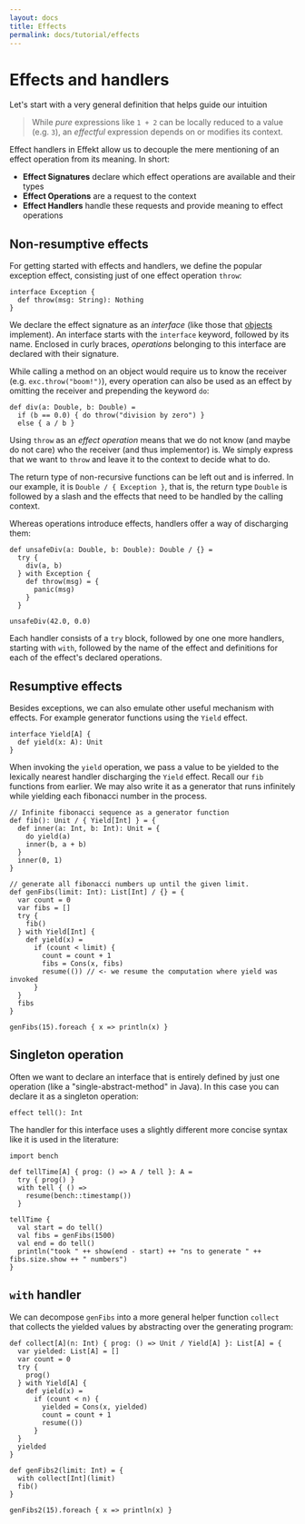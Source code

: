 ```yaml
---
layout: docs
title: Effects
permalink: docs/tutorial/effects
---
```


# Effects and handlers

Let's start with a very general definition that helps guide our intuition

> While _pure_ expressions like `1 + 2` can be locally reduced to a value (e.g. `3`),
> an _effectful_ expression depends on or modifies its context.

Effect handlers in Effekt allow us to decouple the mere mentioning of an effect operation from its meaning. In short:

- **Effect Signatures** declare which effect operations are available and their types
- **Effect Operations** are a request to the context
- **Effect Handlers** handle these requests and provide meaning to effect operations

## Non-resumptive effects

For getting started with effects and handlers, we define the popular exception effect, consisting just of one effect operation `throw`:

```
interface Exception {
  def throw(msg: String): Nothing
}
```
We declare the effect signature as an _interface_ (like those that [objects](./objects) implement).
An interface starts with the `interface` keyword, followed by its name.
Enclosed in curly braces, _operations_ belonging to this interface are declared with their signature.

While calling a method on an object would require us to know the receiver (e.g. `exc.throw("boom!")`),
every operation can also be used as an effect by omitting the receiver and prepending the keyword `do`:

```
def div(a: Double, b: Double) =
  if (b == 0.0) { do throw("division by zero") }
  else { a / b }
```
Using `throw` as an _effect operation_ means that we do not know (and maybe do not care) who the receiver (and thus implementor) is. We simply express that we want to `throw` and leave it to the context to decide what to do.

The return type of non-recursive functions can be left out and is inferred.
In our example, it is `Double / { Exception }`, that is, the return type `Double` is followed by a slash and the effects that need to be handled by the calling context.

Whereas operations introduce effects, handlers offer a way of discharging them:

```
def unsafeDiv(a: Double, b: Double): Double / {} =
  try {
    div(a, b)
  } with Exception {
    def throw(msg) = {
      panic(msg)
    }
  }
```

```effekt:repl
unsafeDiv(42.0, 0.0)
```

Each handler consists of a `try` block, followed by one one more handlers, starting with `with`, followed by the name of the effect and definitions for each of the effect's declared operations.

## Resumptive effects

Besides exceptions, we can also emulate other useful mechanism with effects. For example generator functions using the
`Yield` effect.

```
interface Yield[A] {
  def yield(x: A): Unit
}
```

When invoking the `yield` operation, we pass a value to be yielded to the lexically nearest handler discharging the
`Yield` effect. Recall our `fib` functions from earlier. We may also write it as a generator that runs infinitely while
yielding each fibonacci number in the process.

```
// Infinite fibonacci sequence as a generator function
def fib(): Unit / { Yield[Int] } = {
  def inner(a: Int, b: Int): Unit = {
    do yield(a)
    inner(b, a + b)
  }
  inner(0, 1)
}

// generate all fibonacci numbers up until the given limit.
def genFibs(limit: Int): List[Int] / {} = {
  var count = 0
  var fibs = []
  try {
    fib()
  } with Yield[Int] {
    def yield(x) =
      if (count < limit) {
        count = count + 1
        fibs = Cons(x, fibs)
        resume(()) // <- we resume the computation where yield was invoked
      }
  }
  fibs
}
```

```effekt:repl
genFibs(15).foreach { x => println(x) }
```

## Singleton operation

Often we want to declare an interface that is entirely defined by just one operation (like a "single-abstract-method" in Java). In this case you can declare it as a singleton operation:
```
effect tell(): Int
```

The handler for this interface uses a slightly different more concise syntax like it is used in the literature:

```
import bench

def tellTime[A] { prog: () => A / tell }: A =
  try { prog() }
  with tell { () =>
    resume(bench::timestamp())
  }
```

```effekt:repl
tellTime {
  val start = do tell()
  val fibs = genFibs(1500)
  val end = do tell()
  println("took " ++ show(end - start) ++ "ns to generate " ++ fibs.size.show ++ " numbers")
}
```

## `with` handler
We can decompose `genFibs` into a more general helper function `collect` that collects the
yielded values by abstracting over the generating program:
```
def collect[A](n: Int) { prog: () => Unit / Yield[A] }: List[A] = {
  var yielded: List[A] = []
  var count = 0
  try {
    prog()
  } with Yield[A] {
    def yield(x) =
      if (count < n) {
        yielded = Cons(x, yielded)
        count = count + 1
        resume(())
      }
  }
  yielded
}

def genFibs2(limit: Int) = {
  with collect[Int](limit)
  fib()
}
```

```effekt:repl
genFibs2(15).foreach { x => println(x) }
```
